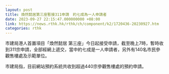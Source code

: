 ```yaml
---
layout: post
title: 煥然懿居第三座暫接311申請　約七成為一人申請者
date: 2023-09-27 22:15:47.000000000 +08:00
link: https://news.rthk.hk/rthk/ch/component/k2/1720436-20230927.htm
categories: rthk
---
```


市建局港人首置項目「煥然懿居 第三座」今日起接受申請，截至晚上7時，暫時收到311宗申請，全部經網上遞交，當中約七成是一人申請者，另外有140名市民參觀售樓處及示範單位。

市建局指，目前網站預約系統共收到超過440宗參觀售樓處的預約申請。
